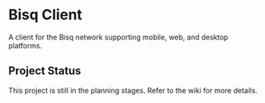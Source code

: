 # Bisq Client
A client for the Bisq network supporting mobile, web, and desktop platforms.

## Project Status
This project is still in the planning stages. Refer to the wiki for more details.
